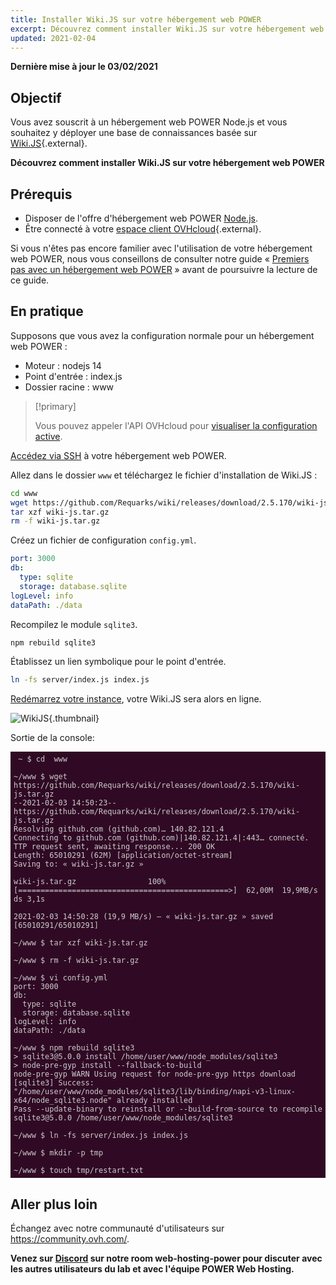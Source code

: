 ```yaml
---
title: Installer Wiki.JS sur votre hébergement web POWER
excerpt: Découvrez comment installer Wiki.JS sur votre hébergement web POWER
updated: 2021-02-04
---
```


<style>
 pre {
     font-size: 14px;
 }
 pre.console {
   background-color: #300A24; 
   color: #ccc;
   font-family: monospace;
   padding: 5px;
   margin-bottom: 5px;
 }
 pre.console code {
   border: solid 0px transparent;
   font-family: monospace !important;
 }
 .small {
     font-size: 0.75em;
 }
</style>

**Dernière mise à jour le 03/02/2021**

## Objectif

Vous avez souscrit à un hébergement web POWER Node.js et vous souhaitez y déployer une base de connaissances basée sur [Wiki.JS](https://wiki.js.org/){.external}.

**Découvrez comment installer Wiki.JS sur votre hébergement web POWER**

## Prérequis

- Disposer de l'offre d'hébergement web POWER [Node.js](https://labs.ovh.com/managed-nodejs).
- Être connecté à votre [espace client OVHcloud](https://www.ovh.com/auth/?action=gotomanager&from=https://www.ovh.com/fr/&ovhSubsidiary=fr){.external}.

Si vous n'êtes pas encore familier avec l'utilisation de votre hébergement web POWER, nous vous conseillons de consulter notre guide « [Premiers pas avec un hébergement web POWER](/pages/labs/web-power/getting-started) » avant de poursuivre la lecture de ce guide.

## En pratique

Supposons que vous avez la configuration normale pour un hébergement web POWER :

- Moteur : nodejs 14
- Point d'entrée : index.js
- Dossier racine : www

> [!primary]
>
> Vous pouvez appeler l'API OVHcloud pour [visualiser la configuration active](/pages/labs/web-power/getting-started#api-get-active-configuration).

[Accédez via SSH](/pages/labs/web-power/getting-started#ssh) à votre hébergement web POWER.

Allez dans le dossier `www` et téléchargez le fichier d'installation de Wiki.JS :

```sh
cd www
wget https://github.com/Requarks/wiki/releases/download/2.5.170/wiki-js.tar.gz
tar xzf wiki-js.tar.gz
rm -f wiki-js.tar.gz
```

Créez un fichier de configuration `config.yml`.

```yaml
port: 3000
db:
  type: sqlite
  storage: database.sqlite
logLevel: info
dataPath: ./data
```

Recompilez le module `sqlite3`.

```sh
npm rebuild sqlite3
```

Établissez un lien symbolique pour le point d'entrée.

```sh
ln -fs server/index.js index.js
```

[Redémarrez votre instance](/pages/labs/web-power/getting-started#restart), votre Wiki.JS sera alors en ligne.

![WikiJS](images/nodejs-install-wikijs-01.png){.thumbnail}

Sortie de la console:

<pre class="console"><code> ~ $ cd  www

~/www $ wget https://github.com/Requarks/wiki/releases/download/2.5.170/wiki-js.tar.gz
--2021-02-03 14:50:23--  https://github.com/Requarks/wiki/releases/download/2.5.170/wiki-js.tar.gz
Resolving github.com (github.com)… 140.82.121.4
Connecting to github.com (github.com)|140.82.121.4|:443… connecté.
TTP request sent, awaiting response... 200 OK
Length: 65010291 (62M) [application/octet-stream]
Saving to: « wiki-js.tar.gz »

wiki-js.tar.gz                100%[===============================================>]  62,00M  19,9MB/s    ds 3,1s

2021-02-03 14:50:28 (19,9 MB/s) — « wiki-js.tar.gz » saved [65010291/65010291]

~/www $ tar xzf wiki-js.tar.gz

~/www $ rm -f wiki-js.tar.gz

~/www $ vi config.yml
port: 3000
db:
  type: sqlite
  storage: database.sqlite
logLevel: info
dataPath: ./data
 
~/www $ npm rebuild sqlite3 
> sqlite3@5.0.0 install /home/user/www/node_modules/sqlite3
> node-pre-gyp install --fallback-to-build 
node-pre-gyp WARN Using request for node-pre-gyp https download
[sqlite3] Success: "/home/user/www/node_modules/sqlite3/lib/binding/napi-v3-linux-x64/node_sqlite3.node" already installed
Pass --update-binary to reinstall or --build-from-source to recompile
sqlite3@5.0.0 /home/user/www/node_modules/sqlite3 
 
~/www $ ln -fs server/index.js index.js

~/www $ mkdir -p tmp

~/www $ touch tmp/restart.txt
</code></pre>

## Aller plus loin

Échangez avec notre communauté d'utilisateurs sur <https://community.ovh.com/>.

**Venez sur [Discord](https://discord.gg/ovhcloud) sur notre room web-hosting-power pour discuter avec les autres utilisateurs du lab et avec l'équipe POWER Web Hosting.**
